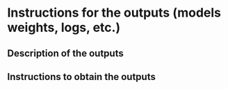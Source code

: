 # Instructions for the outputs (models weights, logs, etc.)

## Description of the outputs

## Instructions to obtain the outputs
